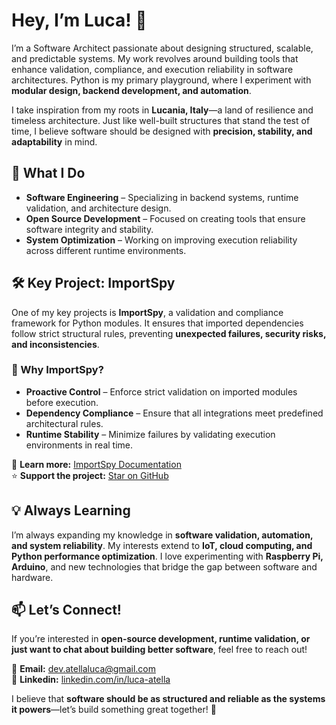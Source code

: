 # Hey, I’m Luca! 👋

I’m a Software Architect passionate about designing structured, scalable, and predictable systems. My work revolves around building tools that enhance validation, compliance, and execution reliability in software architectures. Python is my primary playground, where I experiment with **modular design, backend development, and automation**.

I take inspiration from my roots in **Lucania, Italy**—a land of resilience and timeless architecture. Just like well-built structures that stand the test of time, I believe software should be designed with **precision, stability, and adaptability** in mind. 

## 🚀 What I Do  
- **Software Engineering** – Specializing in backend systems, runtime validation, and architecture design.  
- **Open Source Development** – Focused on creating tools that ensure software integrity and stability.  
- **System Optimization** – Working on improving execution reliability across different runtime environments.  

## 🛠️ Key Project: ImportSpy  
One of my key projects is **ImportSpy**, a validation and compliance framework for Python modules. It ensures that imported dependencies follow strict structural rules, preventing **unexpected failures, security risks, and inconsistencies**.

### 🔎 Why ImportSpy?  
- **Proactive Control** – Enforce strict validation on imported modules before execution.  
- **Dependency Compliance** – Ensure that all integrations meet predefined architectural rules.  
- **Runtime Stability** – Minimize failures by validating execution environments in real time.  

📖 **Learn more:** [ImportSpy Documentation](https://importspy.readthedocs.io/)  
⭐ **Support the project:** [Star on GitHub](https://github.com/atellaluca/ImportSpy)  

## 💡 Always Learning  
I’m always expanding my knowledge in **software validation, automation, and system reliability**. My interests extend to **IoT, cloud computing, and Python performance optimization**. I love experimenting with **Raspberry Pi, Arduino**, and new technologies that bridge the gap between software and hardware.

## 📫 Let’s Connect!  
If you’re interested in **open-source development, runtime validation, or just want to chat about building better software**, feel free to reach out!  

📩 **Email:** [dev.atellaluca@gmail.com](mailto:dev.atellaluca@gmail.com)  
👔 **Linkedin:** [linkedin.com/in/luca-atella](https://www.linkedin.com/in/luca-atella)  

I believe that **software should be as structured and reliable as the systems it powers**—let’s build something great together! 🚀
